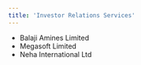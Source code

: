 ```yaml
---
title: 'Investor Relations Services'
---
```


- Balaji Amines Limited
- Megasoft Limited
- Neha International Ltd